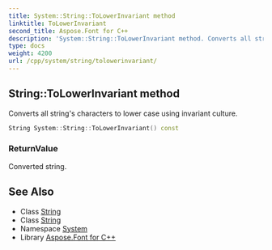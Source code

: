 ```yaml
---
title: System::String::ToLowerInvariant method
linktitle: ToLowerInvariant
second_title: Aspose.Font for C++
description: 'System::String::ToLowerInvariant method. Converts all string''s characters to lower case using invariant culture in C++.'
type: docs
weight: 4200
url: /cpp/system/string/tolowerinvariant/
---
```

## String::ToLowerInvariant method


Converts all string's characters to lower case using invariant culture.

```cpp
String System::String::ToLowerInvariant() const
```


### ReturnValue

Converted string.

## See Also

* Class [String](../)
* Class [String](../)
* Namespace [System](../../)
* Library [Aspose.Font for C++](../../../)
